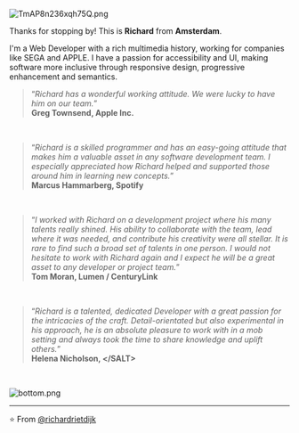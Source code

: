 ![TmAP8n236xqh75Q.png](https://i.loli.net/2020/07/13/OiwrC2KRZNPA9cJ.png)

Thanks for stopping by! This is **Richard** from **Amsterdam**.

<p>I'm a Web Developer with a rich multimedia history, working for companies like SEGA and APPLE.
I have a passion for accessibility and UI, making software more inclusive through responsive design, progressive enhancement and semantics.</p>


><q><i>Richard has a wonderful working attitude. We were lucky to have him on our team.</i></q><br>
>**Greg Townsend, Apple Inc.**
<br>

><q><i>Richard is a skilled programmer and has an easy-going attitude that makes him a valuable asset in any software development team. I especially appreciated how Richard helped and supported those around him in learning new concepts.</i></q> <br>
>**Marcus Hammarberg, Spotify**
<br>

><q><i>I worked with Richard on a development project where his many talents really shined. His ability to collaborate with the team, lead where it was needed, and contribute his creativity were all stellar. It is rare to find such a broad set of talents in one person. I would not hesitate to work with Richard again and I expect he will be a great asset to any developer or project team.</i></q> <br>
>**Tom Moran, Lumen / CenturyLink**
<br>

><q><i>Richard is a talented, dedicated Developer with a great passion for the intricacies of the craft. Detail-orientated but also experimental in his approach, he is an absolute pleasure to work with in a mob setting and always took the time to share knowledge and uplift others.</i></q> <br>
>**Helena Nicholson, \</SALT\>**
<br>

![bottom.png](https://i.loli.net/2020/07/12/b3grZD6LFseGuUP.png)

---
⭐️ From [@richardrietdijk](https://github.com/richardrietdijk)
